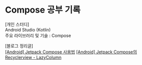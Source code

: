 # Compose 공부 기록
  
[개인 스터디]  
Android Studio (Kotlin)  
주요 라이브러리 및 기술 : Compose

[블로그 정리글]  
[[Android] Jetpack Compose 사용법](https://blog.naver.com/zoooa16/222998513056)
[[Android] Jetpack Compose의 Recyclerview - LazyColumn](https://blog.naver.com/zoooa16/223001109947)
